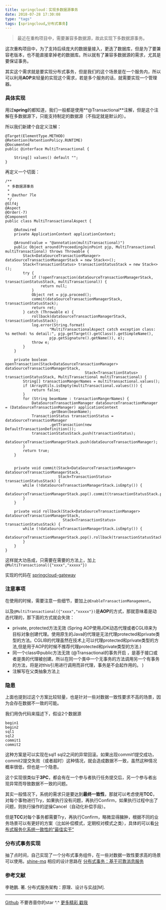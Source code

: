 ```yaml
---
title: springcloud：实现多数据源事务
date: 2018-07-28 17:30:08
type: "tags"
tags: [springcloud,分布式事务]
---
```


> 最近在重构项目中，需要兼容多数据源，故此实现下多数据源事务。

<!--more-->

这次重构项目中，为了支持后续庞大的数据量接入，更迭了数据库，但是为了要兼容老版本，也不能直接拿掉老的数据库。所以就有了兼容多数据源的需求，尤其是要保证事务。

其实这个需求就是要实现分布式事务，但是我们的这个场景是在一个服务内，所以可以利用**AOP**来轻量的实现这个需求，若是多个服务的话，就需要实现一个管理器。

### 具体实现

用过**spring**的都知道，我们一般都是使用**@Transactional**注解，但是这个注解在多数据源下，只能支持制定的数据源（不指定就是默认的）。

所以我们新建个自定义注解：

```
@Target(ElementType.METHOD)
@Retention(RetentionPolicy.RUNTIME)
@Documented
public @interface MultiTransactional {

    String[] values() default "";
}
```

再定义一个切面：

```
/**
 * 多数据源事务
 *
 * @author 7le
 */
@Slf4j
@Aspect
@Order(-7)
@Component
public class MultiTransactionalAspect {

    @Autowired
    private ApplicationContext applicationContext;

    @Around(value = "@annotation(multiTransactional)")
    public Object around(ProceedingJoinPoint pjp, MultiTransactional multiTransactional) throws Throwable {
        Stack<DataSourceTransactionManager> dataSourceTransactionManagerStack = new Stack<>();
        Stack<TransactionStatus> transactionStatusStack = new Stack<>();
        try {
            if (!openTransaction(dataSourceTransactionManagerStack, transactionStatusStack, multiTransactional)) {
                return null;
            }
            Object ret = pjp.proceed();
            commit(dataSourceTransactionManagerStack, transactionStatusStack);
            return ret;
        } catch (Throwable e) {
            rollback(dataSourceTransactionManagerStack, transactionStatusStack);
            log.error(String.format(
                    "MultiTransactionalAspect catch exception class: %s method: %s detail:", pjp.getTarget().getClass().getSimpleName(),
                    pjp.getSignature().getName()), e);
            throw e;
        }
    }

    private boolean openTransaction(Stack<DataSourceTransactionManager> dataSourceTransactionManagerStack,
                                    Stack<TransactionStatus> transactionStatusStack, MultiTransactional multiTransactional) {
        String[] transactionMangerNames = multiTransactional.values();
        if (ArrayUtils.isEmpty(multiTransactional.values())) {
            return false;
        }
        for (String beanName : transactionMangerNames) {
            DataSourceTransactionManager dataSourceTransactionManager = (DataSourceTransactionManager) applicationContext
                    .getBean(beanName);
            TransactionStatus transactionStatus = dataSourceTransactionManager
                    .getTransaction(new DefaultTransactionDefinition());
            transactionStatusStack.push(transactionStatus);
            dataSourceTransactionManagerStack.push(dataSourceTransactionManager);
        }
        return true;
    }


    private void commit(Stack<DataSourceTransactionManager> dataSourceTransactionManagerStack,
                        Stack<TransactionStatus> transactionStatusStack) {
        while (!dataSourceTransactionManagerStack.isEmpty()) {
            dataSourceTransactionManagerStack.pop().commit(transactionStatusStack.pop());
        }
    }

    private void rollback(Stack<DataSourceTransactionManager> dataSourceTransactionManagerStack,
                          Stack<TransactionStatus> transactionStatusStack) {
        while (!dataSourceTransactionManagerStack.isEmpty()) {
            dataSourceTransactionManagerStack.pop().rollback(transactionStatusStack.pop());
        }
    }
}
```

这样就大功告成，只需要在需要的方法上，加上``@MultiTransactional({"xxxx","xxxxx"})``

实现的代码在 [springcloud-gateway](https://github.com/7le/springcloud-analysis/tree/master/gateway/src/main/java/com/cloud/gateway)

### 注意事项

在使用的时候，需要注意一些细节，要加上``@EnableTransactionManagement``。

以及``@MultiTransactional({"xxxx","xxxxx"})``是**AOP**的方式，那就意味着是动态代理的，那下面的方式就会失效：

* private, protected方法无效 (Spring AOP使用JDK动态代理或者CGLIB来为目标对象创建代理。使用原生的Java的代理是无法代理protected和private类型的方法。CGLIB的代理虽然在技术上可以代理protected和private类型的方法,但是用于AOP的时候不推荐代理protected和private类型的方法.)
* 同一个class中public方法无效 (@Transactional的事务开启 ，是基于接口或者是类的代理被创建。所以在同一个类中一个无事务的方法调用另一个有事务的方法，将是对this引用进行调用而非代理，事务是不会起作用的。  )
* 注解写在父类抽象方法上

### 隐患

上面也提到过这个方案比较轻量，也是针对一些对数据一致性要求不高的场景，因为会存在数据不一致的可能。

我们用伪代码来描述下，假设2个数据源

```
begin1
begin2
sql1
sql2
commit1
commit2
```

这种方案是可以实现在sql1 sql2之间的异常回滚。如果出现commit1提交成功，commit2提交失败（或者超时）这种情况，就会造成数据不一致，虽然这种情况概率很低，但也是一个隐患。

这个实现很类似于**3PC**，都会有在一个参与者执行任务提交后，另一个参与者出现异常而导致数据不一致的问题。

其实一般情况下，系统的需求只是要达到**最终一致性**，那就可以考虑使用**TCC**，对每个事物进行Try，如果执行没有问题，再执行Confirm，如果执行过程中出了问题，则执行操作的逆操Cancel（自动化补偿手段）。

但是**TCC**对每个事务都需要Try，再执行Confirm，略微显得臃肿，根据不同的业务场景可以有更好的方案（比如补偿模式，定期校对模式之类），具体的可以看[分布式服务化系统一致性的“最佳实干”](https://www.jianshu.com/p/1156151e20c8)

### 分布式事务实现

抽了点时间，自己实现了一个分布式事务组件，在一些对数据一致性要求高的场景可以使用。[shine-mq](https://github.com/7le/shine-mq) 
相应的设计思路在 [分布式事务：基于可靠消息服务](https://7le.top/2018/12/04/%E5%88%86%E5%B8%83%E5%BC%8F%E4%BA%8B%E5%8A%A1%EF%BC%9A%E5%9F%BA%E4%BA%8E%E5%8F%AF%E9%9D%A0%E6%B6%88%E6%81%AF%E6%9C%8D%E5%8A%A1/#more)

### 参考文献

李艳鹏. 著. 分布式服务架构：原理、设计与实战[M].

---
[Github](https://github.com/7le) 不要吝啬你的star ^.^
[更多精彩 戳我](https://7le.top)
